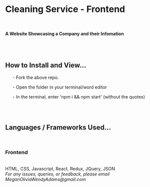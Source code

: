 </u> <h1> Cleaning Service  -  Frontend</h1> </u>
</br>
</br>
<b> A Website Showcasing a Company and their Infomation </b>
</br>
</br>
</br>
</br>
<h2> How to Install and View... </h2>

<ul>  - Fork the above repo. </ul>

<ul> - Open the folder in your terminal/word editor</ul>

<ul>  - In the terminal, enter 'npm i && npm start' (without the quotes) </ul>

</br>
</br>
<h2> Languages / Frameworks Used... </h2>
</br>
<h3> Frontend </h3>
</br>
 HTML, CSS, Javascript, React, Redux, JQuery, JSON 


</br> 
<i> For any issues, queries, or feedback, please email MeganOliviaWendyAdams@gmail.com </i>